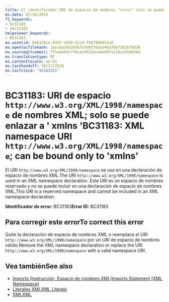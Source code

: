 ```yaml
---
title: El identificador URI de espacio de nombres "<uri>" solo se puede enlazar a "xmlns"
ms.date: 07/20/2015
f1_keywords:
- bc31183
- vbc31183
helpviewer_keywords:
- BC31183
ms.assetid: 0ab1dbce-8397-4959-b2cd-f58798b051a0
ms.openlocfilehash: 1aec6ac0a354bfe7e0378a2e46a70a7161bf6d36
ms.sourcegitcommit: ff5a4eb5cffbcac9521bc44a907a118cd7e8638d
ms.translationtype: MT
ms.contentlocale: es-ES
ms.lasthandoff: 10/17/2020
ms.locfileid: "92163251"
---
```

# <a name="bc31183-xml-namespace-uri-httpwwww3orgxml1998namespace-can-be-bound-only-to-xmlns"></a><span data-ttu-id="af384-102">BC31183: URI de espacio `http://www.w3.org/XML/1998/namespace` de nombres XML; solo se puede enlazar a ' xmlns '</span><span class="sxs-lookup"><span data-stu-id="af384-102">BC31183: XML namespace URI `http://www.w3.org/XML/1998/namespace`; can be bound only to 'xmlns'</span></span>

<span data-ttu-id="af384-103">El URI `http://www.w3.org/XML/1998/namespace` se usa en una declaración de espacio de nombres XML.</span><span class="sxs-lookup"><span data-stu-id="af384-103">The URI `http://www.w3.org/XML/1998/namespace` is used in an XML namespace declaration.</span></span> <span data-ttu-id="af384-104">Este URI es un espacio de nombres reservado y no se puede incluir en una declaración de espacio de nombres XML.</span><span class="sxs-lookup"><span data-stu-id="af384-104">This URI is a reserved namespace and cannot be included in an XML namespace declaration.</span></span>

 <span data-ttu-id="af384-105">**Identificador de error:** BC31183</span><span class="sxs-lookup"><span data-stu-id="af384-105">**Error ID:** BC31183</span></span>

## <a name="to-correct-this-error"></a><span data-ttu-id="af384-106">Para corregir este error</span><span class="sxs-lookup"><span data-stu-id="af384-106">To correct this error</span></span>

<span data-ttu-id="af384-107">Quite la declaración de espacio de nombres XML o reemplace el URI `http://www.w3.org/XML/1998/namespace` por un URI de espacio de nombres válido.</span><span class="sxs-lookup"><span data-stu-id="af384-107">Remove the XML namespace declaration or replace the URI `http://www.w3.org/XML/1998/namespace` with a valid namespace URI.</span></span>

## <a name="see-also"></a><span data-ttu-id="af384-108">Vea también</span><span class="sxs-lookup"><span data-stu-id="af384-108">See also</span></span>

- [<span data-ttu-id="af384-109">Imports (Instrucción, Espacio de nombres XML)</span><span class="sxs-lookup"><span data-stu-id="af384-109">Imports Statement (XML Namespace)</span></span>](../statements/imports-statement-xml-namespace.md)
- [<span data-ttu-id="af384-110">Literales XML</span><span class="sxs-lookup"><span data-stu-id="af384-110">XML Literals</span></span>](../xml-literals/index.md)
- [<span data-ttu-id="af384-111">XML</span><span class="sxs-lookup"><span data-stu-id="af384-111">XML</span></span>](../../programming-guide/language-features/xml/index.md)
